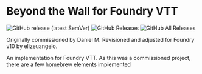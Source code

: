 # Beyond the Wall for Foundry VTT

![GitHub release (latest SemVer)](https://img.shields.io/github/v/release/elizeuangelo/fvtt-beyond-the-wall)
![GitHub Releases](https://img.shields.io/github/downloads/elizeuangelo/fvtt-beyond-the-wall/latest/total)
![GitHub All Releases](https://img.shields.io/github/downloads/elizeuangelo/fvtt-beyond-the-wall/total?label=downloads)

Originally commissioned by Daniel M. Revisioned and adjusted for Foundry v10 by elizeuangelo.

An implementation for Foundry VTT. As this was a commissioned project, there are a few homebrew elements implemented
